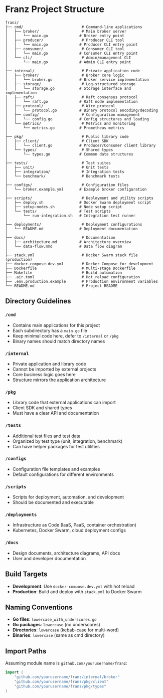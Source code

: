 # Franz Project Structure

```
franz/
├── cmd/                          # Command-line applications
│   ├── broker/                   # Main broker server
│   │   └── main.go              # Broker entry point
│   ├── producer/                 # Producer CLI tool
│   │   └── main.go              # Producer CLI entry point
│   ├── consumer/                 # Consumer CLI tool
│   │   └── main.go              # Consumer CLI entry point
│   └── cli/                      # Admin/management CLI
│       └── main.go              # Admin CLI entry point
│
├── internal/                     # Private application code
│   ├── broker/                   # Broker core logic
│   │   └── broker.go            # Broker service implementation
│   ├── storage/                  # Log-structured storage
│   │   └── storage.go           # Storage interface and implementation
│   ├── raft/                     # Raft consensus protocol
│   │   └── raft.go              # Raft node implementation
│   ├── protocol/                 # Wire protocol
│   │   └── protocol.go          # Binary protocol encoding/decoding
│   ├── config/                   # Configuration management
│   │   └── config.go            # Config structures and loading
│   └── metrics/                  # Metrics and monitoring
│       └── metrics.go           # Prometheus metrics
│
├── pkg/                          # Public library code
│   ├── client/                   # Client SDK
│   │   └── client.go            # Producer/Consumer client library
│   └── types/                    # Shared types
│       └── types.go             # Common data structures
│
├── tests/                        # Test suites
│   ├── unit/                     # Unit tests
│   ├── integration/              # Integration tests
│   └── benchmark/                # Benchmark tests
│
├── configs/                      # Configuration files
│   └── broker.example.yml       # Example broker configuration
│
├── scripts/                      # Deployment and utility scripts
│   ├── deploy.sh                # Docker Swarm deployment script
│   ├── setup-nodes.sh           # Node setup script
│   └── tests/                   # Test scripts
│       └── run-integration.sh   # Integration test runner
│
├── deployments/                  # Deployment configurations
│   └── README.md                # Deployment documentation
│
├── docs/                         # Documentation
│   ├── architecture.md          # Architecture overview
│   └── data-flow.mmd            # Data flow diagram
│
├── stack.yml                     # Docker Swarm stack file (production)
├── docker-compose.dev.yml        # Docker Compose for development
├── Dockerfile                    # Multi-stage Dockerfile
├── Makefile                      # Build automation
├── .air.toml                     # Hot reload configuration
├── .env.production.example       # Production environment variables
└── README.md                     # Project README
```

## Directory Guidelines

### `/cmd`
- Contains main applications for this project
- Each subdirectory has a `main.go` file
- Keep minimal code here, defer to `/internal` or `/pkg`
- Binary names should match directory names

### `/internal`
- Private application and library code
- Cannot be imported by external projects
- Core business logic goes here
- Structure mirrors the application architecture

### `/pkg`
- Library code that external applications can import
- Client SDK and shared types
- Must have a clear API and documentation

### `/tests`
- Additional test files and test data
- Organized by test type (unit, integration, benchmark)
- Can have helper packages for test utilities

### `/configs`
- Configuration file templates and examples
- Default configurations for different environments

### `/scripts`
- Scripts for deployment, automation, and development
- Should be documented and executable

### `/deployments`
- Infrastructure as Code (IaaS, PaaS, container orchestration)
- Kubernetes, Docker Swarm, cloud deployment configs

### `/docs`
- Design documents, architecture diagrams, API docs
- User and developer documentation

## Build Targets

- **Development**: Use `docker-compose.dev.yml` with hot reload
- **Production**: Build and deploy with `stack.yml` to Docker Swarm

## Naming Conventions

- **Go files**: `lowercase_with_underscores.go`
- **Go packages**: `lowercase` (no underscores)
- **Directories**: `lowercase` (kebab-case for multi-word)
- **Binaries**: `lowercase` (same as cmd directory)

## Import Paths

Assuming module name is `github.com/yourusername/franz`:

```go
import (
    "github.com/yourusername/franz/internal/broker"
    "github.com/yourusername/franz/pkg/client"
    "github.com/yourusername/franz/pkg/types"
)
```
